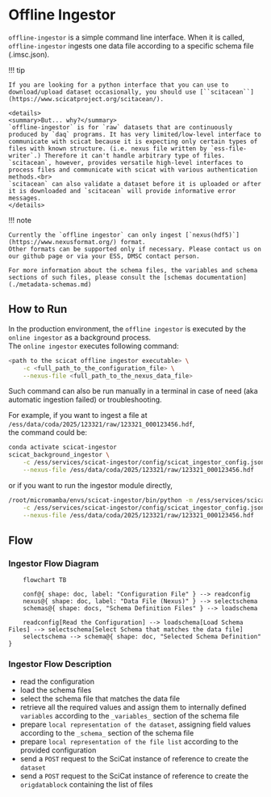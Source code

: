 # Offline Ingestor

``offline-ingestor`` is a simple command line interface.
When it is called, ``offline-ingestor`` ingests one data file according to a specific schema file (.imsc.json).

!!! tip

    If you are looking for a python interface that you can use to download/upload dataset occasionally, you should use [``scitacean``](https://www.scicatproject.org/scitacean/).

    <details>
    <summary>But... why?</summary>
    `offline-ingestor` is for `raw` datasets that are continuously produced by `daq` programs. It has very limited/low-level interface to communicate with scicat because it is expecting only certain types of files with known structure. (i.e. nexus file written by `ess-file-writer`.) Therefore it can't handle arbitrary type of files. `scitacean`, however, provides versatile high-level interfaces to process files and communicate with scicat with various authentication methods.<br>
    `scitacean` can also validate a dataset before it is uploaded or after it is downloaded and `scitacean` will provide informative error messages.
    </details>


!!! note

    Currently the `offline ingestor` can only ingest [`nexus(hdf5)`](https://www.nexusformat.org/) format.
    Other formats can be supported only if necessary. Please contact us on our github page or via your ESS, DMSC contact person.

    For more information about the schema files, the variables and schema sections of such files, please consult the [schemas documentation](./metadata-schemas.md)


## How to Run

In the production environment, the `offline ingestor` is executed by the `online ingestor` as a background process. <br>
The `online ingestor` executes following command: <br>
```bash
<path to the scicat offline ingestor executable> \
    -c <full_path_to_the_configuration_file> \
    --nexus-file <full_path_to_the_nexus_data_file>

```

Such command can also be run manually in a terminal in case of need (aka automatic ingestion failed) or troubleshooting.

For example, if you want to ingest a file at `/ess/data/coda/2025/123321/raw/123321_000123456.hdf`,<br>
the command could be:

```bash
conda activate scicat-ingestor
scicat_background_ingestor \
    -c /ess/services/scicat-ingestor/config/scicat_ingestor_config.json \
    --nexus-file /ess/data/coda/2025/123321/raw/123321_000123456.hdf
```

or if you want to run the ingestor module directly,

```bash
/root/micromamba/envs/scicat-ingestor/bin/python -m /ess/services/scicat-ingestor/software/src/scicat_offline_ingestor.py \
    -c /ess/services/scicat-ingestor/config/scicat_ingestor_config.json \
    --nexus-file /ess/data/coda/2025/123321/raw/123321_000123456.hdf

```

## Flow

### Ingestor Flow Diagram
```mermaid
    flowchart TB

    conf@{ shape: doc, label: "Configuration File" } --> readconfig
    nexus@{ shape: doc, label: "Data File (Nexus)" } --> selectschema
    schemas@{ shape: docs, "Schema Definition Files" } --> loadschema

    readconfig[Read the Configuration] --> loadschema[Load Schema Files] --> selectschema[Select Schema that matches the data file]
    selectschema --> schema@{ shape: doc, "Selected Schema Definition" }

```

### Ingestor Flow Description
- read the configuration
- load the schema files
- select the schema file that matches the data file
- retrieve all the required values and assign them to internally defined `variables` according to the `_variables_` section of the schema file
- prepare `local representation of the dataset`, assigning field values according to the `_schema_` section of the schema file
- prepare `local representation of the file list` according to the provided configuration
- send a `POST` request to the SciCat instance of reference to create the `dataset`
- send a `POST` request to the SciCat instance of reference to create the `origdatablock` containing the list of files
